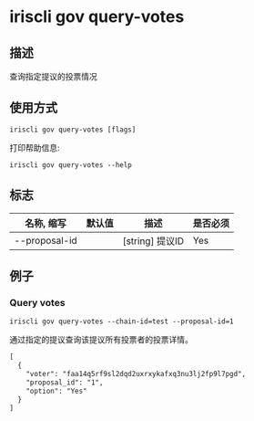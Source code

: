 # iriscli gov query-votes

## 描述

查询指定提议的投票情况

## 使用方式

```
iriscli gov query-votes [flags]
```
打印帮助信息:

```
iriscli gov query-votes --help
```

## 标志

| 名称, 缩写       | 默认值                      | 描述                                                                                                                                                 | 是否必须  |
| --------------- | -------------------------- | ---------------------------------------------------------------------------------------------------------------------------------------------------- | -------- |
| --proposal-id   |                            | [string] 提议ID                                                                                                        | Yes      |

## 例子

### Query votes

```shell
iriscli gov query-votes --chain-id=test --proposal-id=1
```

通过指定的提议查询该提议所有投票者的投票详情。
 
```txt
[
  {
    "voter": "faa14q5rf9sl2dqd2uxrxykafxq3nu3lj2fp9l7pgd",
    "proposal_id": "1",
    "option": "Yes"
  }
]
```
